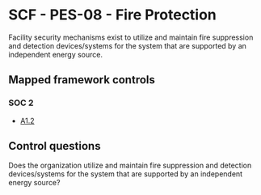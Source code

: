 # SCF - PES-08 - Fire Protection
Facility security mechanisms exist to utilize and maintain fire suppression and detection devices/systems for the system that are supported by an independent energy source. 
## Mapped framework controls
### SOC 2
- [A1.2](../soc2/a12.md)
  
## Control questions
Does the organization utilize and maintain fire suppression and detection devices/systems for the system that are supported by an independent energy source? 
  